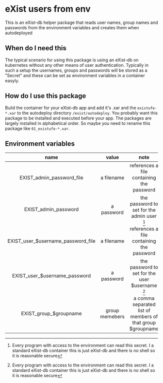 eXist users from env
====================

This is an eXist-db helper package that reads user names, group names and passwords from the environment variables and creates them
when autodeployed

When do I need this
-------------------

The typical scenario for using this package is using an eXist-db on kubernetes without any other means of user authentication.
Typically in such a setup the usernames, groups and passwords will be stored as a "Secret" and these can be set as environment
variables in a container easyly.

How do I use this package
-------------------------

Build the container for your eXist-db app and add it's .xar and the `existufe-*.xar` to the autodeploy directory `/exist/autodeploy`.
You probably want this package to be installed and executed before your app. The packages are largely installed in alphabetical order.
So maybe you need to rename this package like `01_existufe-*.xar`.

Environment variables
---------------------
|                name                |                      value                      |                    note                                   |
| :--------------------------------: | :---------------------------------------------: | :--------------------------------------------------------:|
|     EXIST_admin_password_file      |                   a filename                    |  references a file containing the password                |
|        EXIST_admin_password        |                   a password                    | the password to set for the admin user [^1]               |
| EXIST_user_$username_password_file |                   a filename                    |  references a file containing the password                |
|   EXIST_user_$username_password    |                   a password                    | the password to set for the user $username [^1]           |
|       EXIST_group_$groupname       |                 group memebers                  |a comma separated list of members of that group $groupname |

[^1]: Every program with access to the environment can read this secret. I a standard eXist-db container this is just eXist-db and there is no shell so it is reasonable secure
